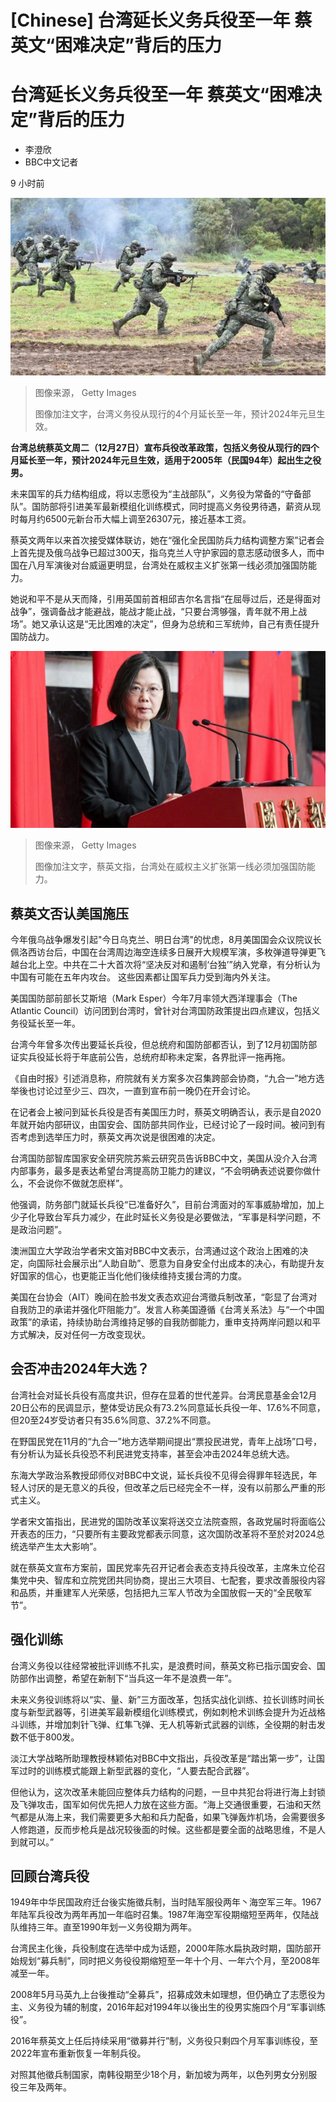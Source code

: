 # [Chinese] 台湾延长义务兵役至一年 蔡英文“困难决定”背后的压力

#  台湾延长义务兵役至一年 蔡英文“困难决定”背后的压力

  * 李澄欣 
  * BBC中文记者 

9 小时前

![义务役](_128134423_gettyimages-911985014.jpg)

> 图像来源，  Getty Images
>
> 图像加注文字，台湾义务役从现行的4个月延长至一年，预计2024年元旦生效。

**台湾总统蔡英文周二（12月27日）宣布兵役改革政策，包括义务役从现行的四个月延长至一年，预计2024年元旦生效，适用于2005年（民国94年）起出生之役男。**

未来国军的兵力结构组成，将以志愿役为“主战部队”，义务役为常备的“守备部队”。国防部将引进美军最新模组化训练模式，同时提高义务役男待遇，薪资从现时每月约6500元新台币大幅上调至26307元，接近基本工资。

蔡英文两年以来首次接受媒体联访，她在“强化全民国防兵力结构调整方案”记者会上首先提及俄乌战争已超过300天，指乌克兰人守护家园的意志感动很多人，而中国在八月军演後对台威逼更明显，台湾处在威权主义扩张第一线必须加强国防能力。

她说和平不是从天而降，引用英国前首相邱吉尔名言指“在屈辱过后，还是得面对战争”，强调备战才能避战，能战才能止战，“只要台湾够强，青年就不用上战场”。她又承认这是“无比困难的决定”，但身为总统和三军统帅，自己有责任提升国防战力。

![蔡英文](_128134421_gettyimages-1237442428.jpg)

> 图像来源，  Getty Images
>
> 图像加注文字，蔡英文指，台湾处在威权主义扩张第一线必须加强国防能力。

##  蔡英文否认美国施压

今年俄乌战争爆发引起"今日乌克兰、明日台湾"的忧虑，8月美国国会众议院议长佩洛西访台后，中国在台湾周边海空连续多日展开大规模军演，多枚弹道导弹更飞越台北上空。中共在二十大首次将“坚决反对和遏制‘台独’”纳入党章，有分析认为中国有可能在五年内攻台。 这些因素都让国军兵力受到海内外关注。

美国国防部前部长艾斯培（Mark Esper）今年7月率领大西洋理事会（The Atlantic Council）访问团到台湾时，曾针对台湾国防政策提出四点建议，包括义务役延长至一年。

台湾今年曾多次传出要延长兵役，但总统府和国防部都否认，到了12月初国防部证实兵役延长将于年底前公告，总统府却称未定案，各界批评一拖再拖。

《自由时报》引述消息称，府院就有关方案多次召集跨部会协商，“九合一”地方选举後也讨论过至少三、四次，一直到宣布前一晚仍在开会讨论。

在记者会上被问到延长兵役是否有美国压力时，蔡英文明确否认，表示是自2020年就开始内部研议，由国安会、国防部共同作业，已经讨论了一段时间。被问到有否考虑到选举压力时，蔡英文再次说是很困难的决定。

台湾国防部智库国家安全研究院苏紫云研究员告诉BBC中文，美国从没介入台湾内部事务，最多是表达希望台湾提高防卫能力的建议，“不会明确表述说要你做什么，不会说你不做就怎麽样”。

他强调，防务部门就延长兵役“已准备好久”，目前台湾面对的军事威胁增加，加上少子化导致台军兵力减少，在此时延长义务役是必要做法，“军事是科学问题，不是政治问题”。

澳洲国立大学政治学者宋文笛对BBC中文表示，台湾通过这个政治上困难的决定，向国际社会展示出“人助自助”、愿意为自身安全付出成本的决心，有助提升友好国家的信心，也更能正当化他们後续维持支援台湾的力度。

美国在台协会（AIT）晚间在脸书发文表态欢迎台湾徵兵制改革，“彰显了台湾对自我防卫的承诺并强化吓阻能力”。发言人称美国遵循《台湾关系法》与“一个中国政策”的承诺，持续协助台湾维持足够的自我防御能力，重申支持两岸问题以和平方式解决，反对任何一方改变现状。

##  会否冲击2024年大选？

台湾社会对延长兵役有高度共识，但存在显着的世代差异。台湾民意基金会12月20日公布的民调显示，整体受访民众有73.2%同意延长兵役一年、17.6%不同意，但20至24岁受访者只有35.6%同意、37.2%不同意。


在野国民党在11月的“九合一”地方选举期间提出“票投民进党，青年上战场”口号，有分析认为延长兵役恐不利民进党支持率，甚至会冲击2024年总统大选。

东海大学政治系教授邱师仪对BBC中文说，延长兵役不见得会得罪年轻选民，年轻人讨厌的是无意义的兵役，但改革之后已经完全不一样，没有以前那么严重的形式主义。

学者宋文笛指出，民进党的国防改革议案将送交立法院查照，各政党届时将面临公开表态的压力，“只要所有主要政党都表示同意，这次国防改革将不至於对2024总统选举产生太大影响”。

就在蔡英文宣布方案前，国民党率先召开记者会表态支持兵役改革，主席朱立伦召集党中央、智库和立院党团共同协商，提出三大项目、七配套，要求改善服役内容和品质，并重建军人光荣感，包括把九三军人节改为全国放假一天的“全民敬军节”。

##  强化训练

台湾义务役以往经常被批评训练不扎实，是浪费时间，蔡英文称已指示国安会、国防部作出调整，希望在新制下“当兵这一年不是浪费一年”。

未来义务役训练将以“实、量、新”三方面改革，包括实战化训练、拉长训练时间长度与新型武器等，引进美军最新模组化训练模式，例如刺枪术训练会提升为近战格斗训练，并增加刺针飞弹、红隼飞弹、无人机等新式武器的训练，全役期的射击发数不低于800发。


淡江大学战略所助理教授林颖佑对BBC中文指出，兵役改革是“踏出第一步”，让国军过时的训练模式能跟上新型武器的变化，“人要去配合武器”。

但他认为，这次改革未能回应整体兵力结构的问题，一旦中共犯台将进行海上封锁及飞弹攻击，国军如何优先把人力放在这些方面。“海上交通很重要，石油和天然气都是从海上来，我们需要更多大船和兵力配备，如果飞弹轰炸机场，会需要很多人修跑道，反而步枪兵是战况较後面的时候。这些都是要全面的战略思维，不是人到就可以。”

##  回顾台湾兵役

1949年中华民国政府迁台後实施徵兵制，当时陆军服役两年丶海空军三年。1967年陆军兵役改为两年再加一年临时召集。1987年海空军役期缩短至两年，仅陆战队维持三年。直至1990年划一义务役期为两年。

台湾民主化後，兵役制度在选举中成为话题，2000年陈水扁执政时期，国防部开始规划“募兵制”，同时把义务役役期缩短至一年十个月、一年六个月，至2008年减至一年。

2008年5月马英九上台後推动“全募兵”，招募成效未如理想，但仍确立了志愿役为主、义务役为辅的制度，2016年起对1994年以後出生的役男实施四个月“军事训练役”。

2016年蔡英文上任后持续采用“徵募并行”制，义务役只剩四个月军事训练役，至2022年宣布重新恢复一年制兵役。

对照其他徵兵制国家，南韩役期至少18个月，新加坡为两年，以色列男女分别服役三年及两年。


